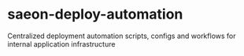 # saeon-deploy-automation
Centralized deployment automation scripts, configs and workflows for internal application infrastructure 
